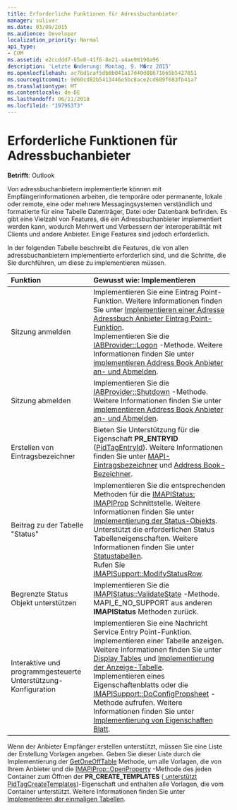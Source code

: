 ```yaml
---
title: Erforderliche Funktionen für Adressbuchanbieter
manager: soliver
ms.date: 03/09/2015
ms.audience: Developer
localization_priority: Normal
api_type:
- COM
ms.assetid: e2ccddd7-65e8-41f6-8e21-a4ae98190a96
description: 'Letzte �nderung: Montag, 9. M�rz 2015'
ms.openlocfilehash: ac76d1caf5db0b041a17d40d08671665b5427051
ms.sourcegitcommit: 9d60cd82b5413446e5bc8ace2cd689f683fb41a7
ms.translationtype: MT
ms.contentlocale: de-DE
ms.lasthandoff: 06/11/2018
ms.locfileid: "19795373"
---
```

# <a name="required-features-for-address-book-providers"></a>Erforderliche Funktionen für Adressbuchanbieter

  
  
**Betrifft**: Outlook 
  
Von adressbuchanbietern implementierte können mit Empfängerinformationen arbeiten, die temporäre oder permanente, lokale oder remote, eine oder mehrere Messagingsystemen verständlich und formatierte für eine Tabelle Datenträger, Datei oder Datenbank befinden. Es gibt eine Vielzahl von Features, die ein Adressbuchanbieter implementiert werden kann, wodurch Mehrwert und Verbessern der Interoperabilität mit Clients und andere Anbieter. Einige Features sind jedoch erforderlich.
  
In der folgenden Tabelle beschreibt die Features, die von allen adressbuchanbietern implementierte erforderlich sind, und die Schritte, die Sie durchführen, um diese zu implementieren müssen.
  
|**Funktion**|**Gewusst wie: Implementieren**|
|:-----|:-----|
|Sitzung anmelden  <br/> | Implementieren Sie eine Eintrag Point-Funktion. Weitere Informationen finden Sie unter [Implementieren einer Adresse Adressbuch Anbieter Eintrag Point-Funktion](implementing-an-address-book-provider-entry-point-function.md).  <br/>  Implementieren Sie die [IABProvider::Logon](iabprovider-logon.md) -Methode. Weitere Informationen finden Sie unter [implementieren Address Book Anbieter an- und Abmelden](implementing-address-book-provider-logon-and-logoff.md).  <br/> |
|Sitzung abmelden  <br/> |Implementieren Sie die [IABProvider::Shutdown](iabprovider-shutdown.md) -Methode. Weitere Informationen finden Sie unter [implementieren Address Book Anbieter an- und Abmelden](implementing-address-book-provider-logon-and-logoff.md).  <br/> |
|Erstellen von Eintragsbezeichner  <br/> |Bieten Sie Unterstützung für die Eigenschaft **PR_ENTRYID** ([PidTagEntryId](pidtagentryid-canonical-property.md)). Weitere Informationen finden Sie unter [MAPI-Eintragsbezeichner](mapi-entry-identifiers.md) und [Address Book-Bezeichner](address-book-identifiers.md).  <br/> |
|Beitrag zu der Tabelle "Status"  <br/> | Implementieren Sie die entsprechenden Methoden für die [IMAPIStatus: IMAPIProp](imapistatusimapiprop.md) Schnittstelle. Weitere Informationen finden Sie unter [Implementierung der Status-Objekts](status-object-implementation.md).  <br/>  Unterstützt die erforderlichen Status Tabelleneigenschaften. Weitere Informationen finden Sie unter [Statustabellen](status-tables.md).  <br/>  Rufen Sie [IMAPISupport::ModifyStatusRow](imapisupport-modifystatusrow.md).  <br/> |
|Begrenzte Status Objekt unterstützen  <br/> | Implementieren Sie die [IMAPIStatus::ValidateState](imapistatus-validatestate.md) -Methode.  <br/>  MAPI_E_NO_SUPPORT aus anderen **IMAPIStatus** Methoden zurück.  <br/> |
|Interaktive und programmgesteuerte Unterstützung-Konfiguration  <br/> | Implementieren Sie eine Nachricht Service Entry Point-Funktion.  <br/>  Implementieren einer Tabelle anzeigen. Weitere Informationen finden Sie unter [Display Tables](display-tables.md) und [Implementierung der Anzeige-Tabelle](display-table-implementation.md).  <br/>  Implementieren eines Eigenschaftenblatts oder die [IMAPISupport::DoConfigPropsheet](imapisupport-doconfigpropsheet.md) -Methode aufrufen. Weitere Informationen finden Sie unter [Implementierung von Eigenschaften Blatt](property-sheet-implementation.md).  <br/> |
   
Wenn der Anbieter Empfänger erstellen unterstützt, müssen Sie eine Liste der Erstellung Vorlagen angeben. Geben Sie dieser Liste durch die Implementierung der [GetOneOffTable](iablogon-getoneofftable.md) Methode, um alle Vorlagen, die von Ihrem Anbieter und die [IMAPIProp::OpenProperty](imapiprop-openproperty.md) -Methode des jeden Container zum Öffnen der **PR_CREATE_TEMPLATES** ([ unterstützt PidTagCreateTemplates](pidtagcreatetemplates-canonical-property.md))-Eigenschaft und enthalten alle Vorlagen, die vom Container unterstützt. Weitere Informationen finden Sie unter [Implementieren der einmaligen Tabellen](implementing-one-off-tables.md).
  

